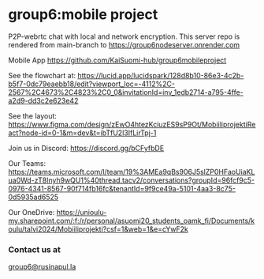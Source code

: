 # group6:mobile project

P2P-webrtc chat with local and network encryption.
This server repo is rendered from main-branch to https://group6nodeserver.onrender.com

Mobile App
https://github.com/KaiSuomi-hub/group6mobileproject

See the flowchart at:
https://lucid.app/lucidspark/128d8b10-86e3-4c2b-b5f7-0dc79eaebb18/edit?viewport_loc=-4112%2C-2567%2C4673%2C4823%2C0_0&invitationId=inv_1edb2714-a795-4ffe-a2d9-dd3c2e623e42

See the layout:
https://www.figma.com/design/zEwO4htezKciuzES9sP9Ot/MobiiliprojektiReact?node-id=0-1&m=dev&t=ibTfU2l3IfLirTpj-1

Join us in Discord:
https://discord.gg/bCFyfbDE

Our Teams:
https://teams.microsoft.com/l/team/19%3AMEa9qBs906J5slZP0HFaoUiaKLua0Wd-zT8lnyh9wQU1%40thread.tacv2/conversations?groupId=96fcf9c5-0976-4341-8567-90f714fb16fc&tenantId=9f9ce49a-5101-4aa3-8c75-0d5935ad6525

Our OneDrive:
https://unioulu-my.sharepoint.com/:f:/r/personal/asuomi20_students_oamk_fi/Documents/koulu/talvi2024/Mobiiliprojekti?csf=1&web=1&e=cYwF2k

### Contact us at

group6@rusinapul.la
